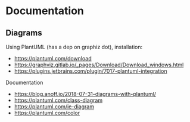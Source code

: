 # Documentation

## Diagrams

Using PlantUML (has a dep on graphiz dot), installation:

- https://plantuml.com/download
- https://graphviz.gitlab.io/_pages/Download/Download_windows.html
- https://plugins.jetbrains.com/plugin/7017-plantuml-integration

Documentation 

- https://blog.anoff.io/2018-07-31-diagrams-with-plantuml/
- https://plantuml.com/class-diagram
- https://plantuml.com/ie-diagram
- https://plantuml.com/color
